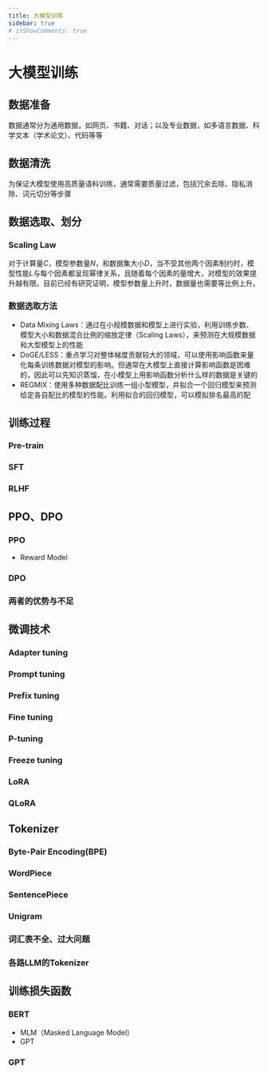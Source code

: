 ```yaml
---
title: 大模型训练
sidebar: true
# isShowComments: true
---
```

# 大模型训练

<ClientOnly>
<title-pv/>
</ClientOnly>


## 数据准备

数据通常分为通用数据，如网页、书籍、对话；以及专业数据，如多语言数据、科学文本（学术论文）、代码等等

## 数据清洗

为保证大模型使用高质量语料训练，通常需要质量过滤，包括冗余去除、隐私消除、词元切分等步骤

## 数据选取、划分

### Scaling Law
对于计算量$C$，模型参数量$N$，和数据集大小$D$，当不受其他两个因素制约时，模型性能$L$与每个因素都呈现幂律关系，且随着每个因素的量增大，对模型的效果提升越有限。目前已经有研究证明，模型参数量上升时，数据量也需要等比例上升。

### 数据选取方法
* Data Mixing Laws：通过在小规模数据和模型上进行实验，利用训练步数、模型大小和数据混合比例的缩放定律（Scaling Laws），来预测在大规模数据和大型模型上的性能
* DoGE/LESS：重点学习对整体梯度贡献较大的领域，可以使用影响函数来量化每条训练数据对模型的影响。但通常在大模型上直接计算影响函数是困难的，因此可以先知识蒸馏，在小模型上用影响函数分析什么样的数据是关键的
* REGMIX：使用多种数据配比训练一组小型模型，并拟合一个回归模型来预测给定各自配比的模型的性能。利用拟合的回归模型，可以模拟排名最高的配

## 训练过程

### Pre-train

### SFT

### RLHF

## PPO、DPO

### PPO
* Reward Model

### DPO

### 两者的优势与不足

## 微调技术
### Adapter tuning
### Prompt tuning
### Prefix tuning
### Fine tuning
### P-tuning
### Freeze tuning
### LoRA
### QLoRA

## Tokenizer
### Byte-Pair Encoding(BPE)
### WordPiece
### SentencePiece
### Unigram
### 词汇表不全、过大问题
### 各路LLM的Tokenizer

## 训练损失函数

### BERT

* MLM（Masked Language Model）
* GPT

### GPT

<ClientOnly>
  <leave/>
</ClientOnly/>